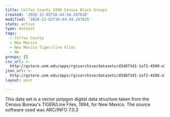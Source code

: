 ```yaml
---
title: Colfax County 1990 Census Block Groups
created: '2020-12-02T16:44:34.247618'
modified: '2020-12-02T16:44:34.247625'
state: active
type: dataset
tags:
  - Colfax County
  - New Mexico
  - New Mexico Tiger/line Files
  - Nm
groups: []
csv_url: >-
  http://gstore.unm.edu/apps/rgisarchive/datasets/d3d8f3d1-1af2-4580-a75e-8594de2826f0/tlf407shp.derived.csv
json_url: >-
  http://gstore.unm.edu/apps/rgisarchive/datasets/d3d8f3d1-1af2-4580-a75e-8594de2826f0/tlf407shp.derived.json
layout: post

---
```

This data set is a vector polygon digital data structure taken from the Census Bureau's TIGER/Line Files, 1994, for New Mexico.  The source software used was ARC/INFO 7.0.3
